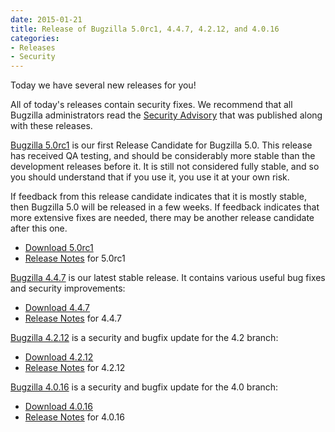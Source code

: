 ```yaml
---
date: 2015-01-21
title: Release of Bugzilla 5.0rc1, 4.4.7, 4.2.12, and 4.0.16
categories:
- Releases
- Security
---
```


Today we have several new releases for you!

All of today's releases contain security fixes. We recommend that all Bugzilla administrators read the [Security Advisory](/security/4.0.15/) that was published along with these releases.

[Bugzilla 5.0rc1](/releases/5.0/) is our first Release Candidate for Bugzilla 5.0\. This release has received QA testing, and should be considerably more stable than the development releases before it. It is still not considered fully stable, and so you should understand that if you use it, you use it at your own risk.

If feedback from this release candidate indicates that it is mostly stable, then Bugzilla 5.0 will be released in a few weeks. If feedback indicates that more extensive fixes are needed, there may be another release candidate after this one.

*   [Download 5.0rc1](/download/#v50)
*   [Release Notes](/releases/5.0/) for 5.0rc1

[Bugzilla 4.4.7](/releases/4.4.7/) is our latest stable release. It contains various useful bug fixes and security improvements:

*   [Download 4.4.7](/download/#v44)
*   [Release Notes](/releases/4.4.7/) for 4.4.7

[Bugzilla 4.2.12](/releases/4.2.12/) is a security and bugfix update for the 4.2 branch:

*   [Download 4.2.12](/download/#v42)
*   [Release Notes](/releases/4.2.12/) for 4.2.12

[Bugzilla 4.0.16](/releases/4.0.16/) is a security and bugfix update for the 4.0 branch:

*   [Download 4.0.16](/download/#v40)
*   [Release Notes](/releases/4.0.16/) for 4.0.16

